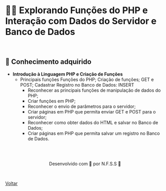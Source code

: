 <h1>🐱‍👤 Explorando Funções do PHP e Interação com Dados do Servidor e Banco de Dados </h1>

<br>

<h2> 🧠 Conhecimento adquirido </h2>

- **Introdução à Linguagem PHP e Criação de Funções**
  - Principais funções Funções do PHP; Criação de funções; GET e POST; Cadastrar Registro no Banco de Dados: INSERT
    - Reconhecer as principais funções de manipulação de dados do PHP;
    - Criar funções em PHP;
    - Reconhecer o envio de parâmetros para o servidor;
    - Criar páginas em PHP que permita enviar GET e POST para o servidor;
    - Reconhecer como obter dados do HTML e salvar no Banco de Dados;
    - Criar páginas em PHP que permita salvar um registro no Banco de Dados.

<br><br>

<p align="center"> Desenvolvido com 💜 por N.F.S.S 👋 <p>

<br>

<a href="./README.md">Voltar</a>